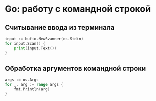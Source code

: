 # Go: работу с командной строкой

## Считывание ввода из терминала
```go
input := bufio.NewSvanner(os.Stdin)
for input.Scan() {
	print(input.Text())
}
```

## Обработка аргументов командной строки
```go
args := os.Args
for _, arg := range args {
	fmt.Println(arg)
}
```

